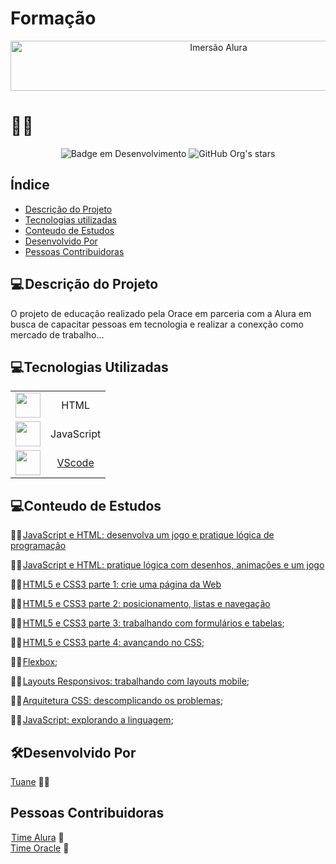 # Formação 

<div align="center">
    <img src="https://user-images.githubusercontent.com/54903202/230703634-3b28034b-c98d-40f7-b4fb-0bbaa3010f56.png"width="650" height="80" alt="Imersão Alura"/>
</div>




<h1>👩‍💻 </h1>

<div align="center">

![Badge em Desenvolvimento ](http://img.shields.io/static/v1?label=STATUS&message=EM%20DESENVOLVIMENTO&color=GREEN&style=for-the-badge )
![GitHub Org's stars](https://img.shields.io/github/stars/tuanemendes?style=social)

</div>
<h2>Índice</h2>

* [Descrição do Projeto](#descrição-do-projeto)
* [Tecnologias utilizadas](#tecnologias-utilizadas)
* [Conteudo de Estudos](#conteudo-de-estudos)
* [Desenvolvido Por](#desenvolvido-por)
* [Pessoas Contribuidoras](#pessoas-contribuidoras)


<h2>💻 Descrição do Projeto</h2>

<p>
O projeto de educação realizado pela Orace em parceria com a  Alura em busca de  capacitar pessoas em tecnologia e realizar a conexção como mercado de trabalho... 
</p>

<h2>💻Tecnologias Utilizadas</h2>

|     |   |
| :--------: | :--------: |    
| <img src="https://cdn.jsdelivr.net/gh/devicons/devicon/icons/html5/html5-original-wordmark.svg" width="40" height="40" /> | HTML |   
| <img src="https://cdn.jsdelivr.net/gh/devicons/devicon/icons/javascript/javascript-original.svg" width="40" height="40" /> | JavaScript |  
| <img src="https://cdn.jsdelivr.net/gh/devicons/devicon/icons/vscode/vscode-original.svg" width="40" height="40" /> | [VScode](https://code.visualstudio.com/download) |        
        
        
          

<h2>💻Conteudo de Estudos</h2>

<p>

👩‍🏫 [JavaScript e HTML: desenvolva um jogo e pratique lógica de programação](https://github.com/Tuanemendes/formacao-one-alura/tree/main/JavaScript%20e%20HTML%20desenvolva%20um%20jogo%20e%20pratique%20l%C3%B3gica%20de%20programa%C3%A7%C3%A3o)

👩‍🏫 [JavaScript e HTML: pratique lógica com desenhos, animações e um jogo](https://github.com/Tuanemendes/formacao-one-alura/tree/main/JavaScript%20e%20HTML%20pratique%20l%C3%B3gica%20com%20desenhos%20anima%C3%A7%C3%B5es%20e%20um%20jogo)

👩‍🏫 [HTML5 e CSS3 parte 1: crie uma página da Web](https://github.com/Tuanemendes/formacao-one-alura/tree/main/HTML5%20e%20CSS3%20parte%201%20crie%20uma%20p%C3%A1gina%20da%20Web)

👩‍🏫 [HTML5 e CSS3 parte 2: posicionamento, listas e navegação](https://github.com/Tuanemendes/formacao-one-alura/tree/main/HTML5%20e%20CSS3%20parte%202%20posicionamento%2C%20listas%20e%20navega%C3%A7%C3%A3o)

👩‍🏫 [HTML5 e CSS3 parte 3: trabalhando com formulários e tabelas](https://github.com/Tuanemendes/formacao-one-alura/tree/main/HTML5%20e%20CSS3%20parte%203%20trabalhando%20com%20formul%C3%A1rios%20e%20tabelas);

👩‍🏫 [HTML5 e CSS3 parte 4: avançando no CSS](https://github.com/Tuanemendes/formacao-one-alura/tree/main/HTML5%20e%20CSS3%20parte%204%20avan%C3%A7ando%20no%20CSS);

👩‍🏫 [Flexbox](https://github.com/Tuanemendes/formacao-one-alura/tree/main/Flexbox%20posicione%20elementos%20na%20tela/flexbox);

👩‍🏫 [Layouts Responsivos: trabalhando com layouts mobile]();

👩‍🏫 [Arquitetura CSS: descomplicando os problemas]();

👩‍🏫 [JavaScript: explorando a linguagem]();
   
</p>

<h2>🛠Desenvolvido Por</h2>

 [Tuane](https://www.linkedin.com/in/tuane-mendes/) 👩‍🎓        

<h2>Pessoas Contribuidoras</h2>

 [Time Alura](https://www.alura.com.br/) 💙 <br>
 [Time Oracle](https://www.oracle.com/br/education/oracle-next-education/) 🧡 

 

